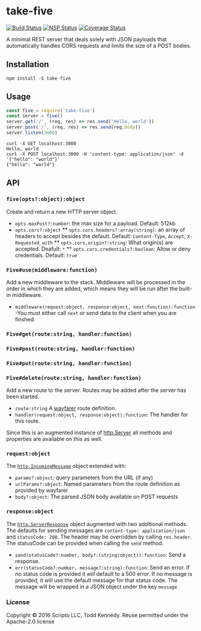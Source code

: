# take-five
[![Build Status](https://travis-ci.org/scriptoLLC/take-five.svg?branch=master)](https://travis-ci.org/scriptoLLC/take-five) [![NSP Status](https://nodesecurity.io/orgs/scriptollc/projects/24857fc4-2472-446e-ac2d-5a0f5913503d/badge)](https://nodesecurity.io/orgs/scriptollc/projects/24857fc4-2472-446e-ac2d-5a0f5913503d) [![Coverage Status](https://coveralls.io/repos/github/scriptoLLC/take-five/badge.svg?branch=master)](https://coveralls.io/github/scriptoLLC/take-five?branch=master)

A minimal REST server that deals solely with JSON payloads that automatically
handles CORS requests and limits the size of a POST bodies.

## Installation

```
npm install -S take-five
```

## Usage

```js
const five = require('take-five')
const server = five()
server.get('/', (req, res) => res.send('Hello, world'))
server.post('/', (req, res) => res.send(req.body))
server.listen(3000)
```

```
curl -X GET localhost:3000
Hello, world
curl -X POST localhost:3000 -H 'content-type: application/json' -d '{"hello": "world"}'
{"hello": "world"}
```

## API

### `five(opts?:object):object`
Create and return a new HTTP server object.

* `opts.maxPost?:number`: the max size for a payload. Default: 512kb
* `opts.cors?:object`
** `opts.cors.headers?:array(string)`: an array of headers to accept besides the default. Default: `Content-Type`, `Accept`, `X-Requested_with`
** `opts.cors.origin?:string`: What origin(s) are accepted. Deafult: `*`
** `opts.cors.credentials?:boolean`: Allow or deny credentials. Default: `true`

### `Five#use(middleware:function)`
Add a new middleware to the stack.  Middleware will be processed in the order in
which they are added, which means they will be run after the built-in middleware.

* `middleware(request:object, response:object, next:function):function` -You must either call `next` or send data to the client when you are finshed.

### `Five#get(route:string, handler:function)`
### `Five#post(route:string, handler:function)`
### `Five#put(route:string, handler:function)`
### `Five#delete(route:string, handler:function)`
Add a new route to the server. Routes may be added after the server has been
started.

* `route:string` A [wayfarer](https://github.com/yoshuawuyts/wayfarer) route definition.
* `handler(request:object, response:object):function`: The handler for this route.

Since this is an augmented instance of [http.Server](https://nodejs.org/api/http.html#http_class_http_server)
all methods and properties are available on this as well.

### `request:object`
The [`http.IncomingMessage`](https://nodejs.org/api/http.html#http_class_http_incomingmessage)
object extended with:

* `params?:object`: query parameters from the URL (if any)
* `urlParams?:object`: Named parameters from the route definition as provided by wayfarer
* `body?:object`: The parsed JSON body available on POST requests

### `response:object`
The [`http.ServerResponse`](https://nodejs.org/api/http.html#http_class_http_serverresponse)
object augmented with two additional methods. The defaults for sending messages are
`content-type: application/json` and `statusCode: 200`.  The header may be overridden by
calling `res.header`. The statusCode can be provided when calling the `send` method.

* `send(statusCode?:number, body?:(string|object)):function`: Send a response.
* `err(statusCode?:number, message?:string):function`: Send an error. If no status code is provided it will default to a 500 error.  If no message is provided, it will use the default message for that status code. The message will be wrapped in a JSON object under the key `message`

### License
Copyright © 2016 Scripto LLC, Todd Kennedy. Reuse permitted under the Apache-2.0 license
